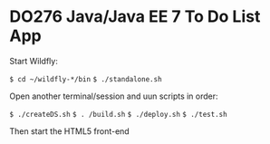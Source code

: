 # DO276 Java/Java EE 7 To Do List App

Start Wildfly:

`$ cd ~/wildfly-*/bin`
`$ ./standalone.sh`

Open another terminal/session and uun scripts in order:

`$ ./createDS.sh`
`$ . /build.sh`
`$ ./deploy.sh`
`$ ./test.sh`

Then start the HTML5 front-end


